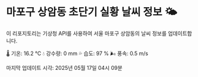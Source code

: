 
# 마포구 상암동 초단기 실황 날씨 정보 🌤️

이 리포지토리는 기상청 API를 사용하여 서울 마포구 상암동의 날씨 정보를 업데이트합니다. 

🌡️ 기온: 16.2 ℃
💧 강수량: 0 mm
💦 습도: 97 %
🌬️ 풍속: 0.5 m/s

마지막 업데이트 시각: 2025년 05월 17일 04시 09분    
